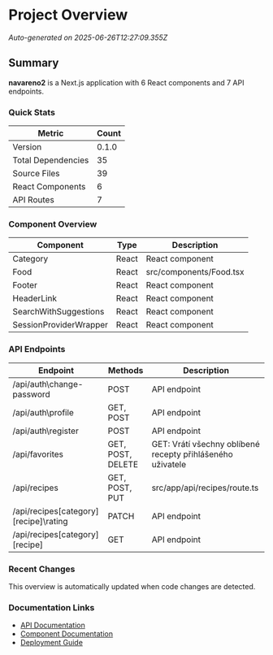 # Project Overview

*Auto-generated on 2025-06-26T12:27:09.355Z*

## Summary

**navareno2** is a Next.js application with 6 React components and 7 API endpoints.

### Quick Stats

| Metric | Count |
|--------|-------|
| Version | 0.1.0 |
| Total Dependencies | 35 |
| Source Files | 39 |
| React Components | 6 |
| API Routes | 7 |

### Component Overview

| Component | Type | Description |
|-----------|------|-------------|
| Category | React | React component |
| Food | React | src/components/Food.tsx |
| Footer | React | React component |
| HeaderLink | React | React component |
| SearchWithSuggestions | React | React component |
| SessionProviderWrapper | React | React component |

### API Endpoints

| Endpoint | Methods | Description |
|----------|---------|-------------|
| /api/auth\change-password | POST | API endpoint |
| /api/auth\profile | GET, POST | API endpoint |
| /api/auth\register | POST | API endpoint |
| /api/favorites | GET, POST, DELETE | GET: Vrátí všechny oblíbené recepty přihlášeného uživatele |
| /api/recipes | GET, POST, PUT | src/app/api/recipes/route.ts |
| /api/recipes\[category]\[recipe]\rating | PATCH | API endpoint |
| /api/recipes\[category]\[recipe] | GET | API endpoint |

### Recent Changes

This overview is automatically updated when code changes are detected.

### Documentation Links

- [API Documentation](./API.md)
- [Component Documentation](./COMPONENTS.md)
- [Deployment Guide](./DEPLOYMENT.md)

